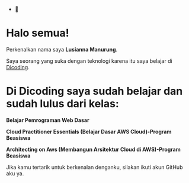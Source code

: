 - 👋 
# Halo semua! 

Perkenalkan nama saya **Lusianna Manurung**.

Saya seorang yang suka dengan teknologi karena itu saya belajar di [Dicoding](https://www.dicoding.com/).

Di Dicoding saya sudah belajar dan sudah lulus dari kelas:
==
**Belajar Pemrograman Web Dasar**  

**Cloud Practitioner Essentials (Belajar Dasar AWS Cloud)-Program Beasiswa**

**Architecting on Aws (Membangun Arsitektur Cloud di AWS)-Program Beasiswa**

Jika kamu tertarik untuk berkenalan denganku, silakan ikuti akun GitHub aku ya.


    
    
<!---
greth7580/greth7580 is a ✨ special ✨ repository because its `README.md` (this file) appears on your GitHub profile.
You can click the Preview link to take a look at your changes.
--->
